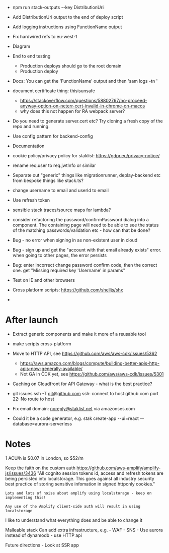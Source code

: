 - npm run stack-outputs --key DistributionUri
- Add DistributionUri output to the end of deploy script
- Add logging instructions using FunctionName output



- Fix hardwired refs to eu-west-1
- Diagram
- End to end testing
  - Production deploys should go to the root domain
  - Production deploy
- Docs: You can get the 'FunctionName' output and then 'sam logs -tn <FunctionName>'

- document certificate thing: thisisunsafe
  - https://stackoverflow.com/questions/58802767/no-proceed-anyway-option-on-neterr-cert-invalid-in-chrome-on-macos
  - why does this not happen for RA webpack server?

- Do you need to generate server.cert etc? Try cloning a fresh copy of the repo and running.

- Use config pattern for backend-config
- Documentation
- cookie policy/privacy policy for staklist: https://gdpr.eu/privacy-notice/
- rename req.user to req.jwtInfo or similar
- Separate out "generic" things like migrationrunner, deplay-backend etc from bespoke things like stack.ts?
- change username to email and userId to email
- Use refresh token
- sensible stack traces/source maps for lambda?
- consider refactoring the password/confirmPassword dialog into a component. The containing page will need to be able to see the status of the matching passwords/validation etc - how can that be done?
- Bug - no error when signing in as non-existent user in cloud
- Bug - sign up and get the "account with that email already exists" error. when going to other pages, the error persists
- Bug: enter incorrect change password confirm code, then the correct one. get "Missing required key 'Username' in params"
- Test on IE and other browsers
- Cross platform scripts: https://github.com/shelljs/shx




- 
# After launch

- Extract generic components and make it more of a reusable tool
- make scripts cross-platform
- Move to HTTP API, see https://github.com/aws/aws-cdk/issues/5362
  - https://aws.amazon.com/blogs/compute/building-better-apis-http-apis-now-generally-available/
  - Not GA in CDK yet, see https://github.com/aws/aws-cdk/issues/5301
- Caching on Cloudfront for API Gateway - what is the best practice?
- git issues
    ssh -T git@github.com
    ssh: connect to host github.com port 22: No route to host

- Fix email domain: noreply@staklist.net via amazonses.com 


- Could it be a code generator, e.g. stak create-app --ui=react --database=aurora-serverless

# Notes

1 ACU/h is $0.07 in London, so $52/m

Keep the faith on the custom auth
    https://github.com/aws-amplify/amplify-js/issues/3436
        "All cognito session tokens id, access and refresh tokens are being persisted into localstorage. This goes against all industry security best practice of storing sensitive infomation in signed httponly cookies."

    Lots and lots of noise about amplify using localstorage - keep on implementing this!

    Any use of the Amplify client-side auth will result in using localstorage



I like to understand what everything does and be able to change it

Malleable stack
    Can add extra infrastructure, e.g.
        - WAF
        - SNS
        - Use aurora instead of dynamodb
        - use HTTP api

Future directions
    - Look at SSR app